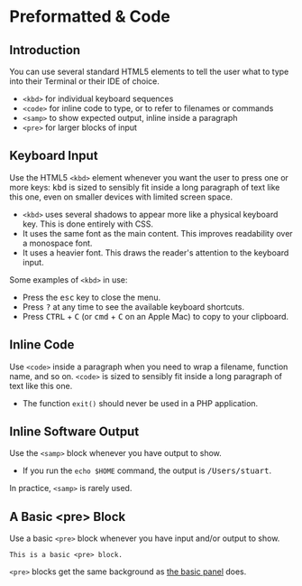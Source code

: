 # Preformatted & Code

## Introduction

You can use several standard HTML5 elements to tell the user what to type into their Terminal or their IDE of choice.

* `<kbd>` for individual keyboard sequences
* `<code>` for inline code to type, or to refer to filenames or commands
* `<samp>` to show expected output, inline inside a paragraph
* `<pre>` for larger blocks of input

## Keyboard Input

Use the HTML5 `<kbd>` element whenever you want the user to press one or more keys: <kbd>kbd</kbd> is sized to sensibly fit inside a long paragraph of text like this one, even on smaller devices with limited screen space.

* `<kbd>` uses several shadows to appear more like a physical keyboard key. This is done entirely with CSS.
* It uses the same font as the main content. This improves readability over a monospace font.
* It uses a heavier font. This draws the reader's attention to the keyboard input.

Some examples of `<kbd>` in use:

* Press the <kbd>esc</kbd> key to close the menu.
* Press <kbd>?</kbd> at any time to see the available keyboard shortcuts.
* Press <kbd>CTRL</kbd> + <kbd>C</kbd> (or <kbd>cmd</kbd> + <kbd>C</kbd> on an Apple Mac) to copy to your clipboard.

## Inline Code

Use `<code>` inside a paragraph when you need to wrap a filename, function name, and so on. `<code>` is sized to sensibly fit inside a long paragraph of text like this one.

* The function `exit()` should never be used in a PHP application.

## Inline Software Output

Use the `<samp>` block whenever you have output to show.

* If you run the `echo $HOME` command, the output is <samp>/Users/stuart</samp>.

In practice, `<samp>` is rarely used.

## A Basic &lt;pre&gt; Block

Use a basic `<pre>` block whenever you have input and/or output to show.

    This is a basic <pre> block.

`<pre>` blocks get the same background as [the basic panel](../components/panels.html#a-basic-panel) does.
